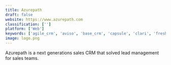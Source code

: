 ```yaml
---
title: Azurepath
draft: false 
website: https://www.azurepath.com
classification: ['']
platform: ['Web']
keywords: ['agile_crm', 'aviso', 'base_crm', 'capsule', 'clari', 'freshsales_crm', 'hubspot_crm', 'insightsquared', 'insightly', 'netsuite_crm+', 'nimble', 'pipedrive', 'pipelinedeals', 'pipeliner_crm', 'playbooks', 'salesforce_sales_analytics', 'salesforce_sales_cloud', 'workbooks', 'zoho_crm', 'amocrm', 'sales-i']
image: logo.png
---
```

Azurepath is a next generations sales CRM that solved lead management for sales teams.